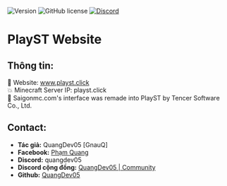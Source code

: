![Version](https://img.shields.io/badge/Version-3.0.0-green)
![GitHub license](https://img.shields.io/github/license/QuangDev05/BedSleep)
[![Discord](https://img.shields.io/discord/1247029974154612828.svg?label=&logo=discord&logoColor=ffffff&color=7389D8&labelColor=6A7EC2)](https://discord.gg/HsSUVGSc3c)
# PlayST Website
## Thông tin:
📘 Website: www.playst.click
<br>💥 Minecraft Server IP: playst.click
<br>💖 Saigonmc.com's interface was remade into PlayST by Tencer Software Co., Ltd.
## Contact:
- **Tác giả:** QuangDev05 [GnauQ]
- **Facebook:** [Phạm Quang](https://www.facebook.com/quangdev05)
- **Discord:** quangdev05
- **Discord cộng đồng:** [QuangDev05 | Community](https://discord.gg/HsSUVGSc3c)
- **Github:** [QuangDev05](https://github.com/QuangDev05/)
